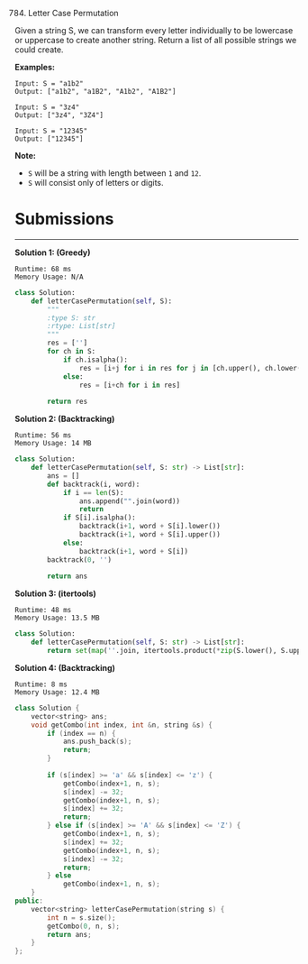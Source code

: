 784. Letter Case Permutation

Given a string S, we can transform every letter individually to be lowercase or uppercase to create another string.  Return a list of all possible strings we could create.

**Examples:**
```
Input: S = "a1b2"
Output: ["a1b2", "a1B2", "A1b2", "A1B2"]

Input: S = "3z4"
Output: ["3z4", "3Z4"]

Input: S = "12345"
Output: ["12345"]
```

**Note:**

* `S` will be a string with length between `1` and `12`.
* `S` will consist only of letters or digits.

# Submissions
---
**Solution 1: (Greedy)**
```
Runtime: 68 ms
Memory Usage: N/A
```
```python
class Solution:
    def letterCasePermutation(self, S):
        """
        :type S: str
        :rtype: List[str]
        """
        res = ['']
        for ch in S:
            if ch.isalpha():
                res = [i+j for i in res for j in [ch.upper(), ch.lower()]]
            else:
                res = [i+ch for i in res]
                
        return res
```

**Solution 2: (Backtracking)**
```
Runtime: 56 ms
Memory Usage: 14 MB
```
```python
class Solution:
    def letterCasePermutation(self, S: str) -> List[str]:
        ans = []
        def backtrack(i, word):
            if i == len(S):
                ans.append("".join(word))
                return
            if S[i].isalpha():
                backtrack(i+1, word + S[i].lower())
                backtrack(i+1, word + S[i].upper())
            else:
                backtrack(i+1, word + S[i])
        backtrack(0, '') 
        
        return ans
```

**Solution 3: (itertools)**
```
Runtime: 48 ms
Memory Usage: 13.5 MB
```
```python
class Solution:
    def letterCasePermutation(self, S: str) -> List[str]:
        return set(map(''.join, itertools.product(*zip(S.lower(), S.upper()))))
```

**Solution 4: (Backtracking)**
```
Runtime: 8 ms
Memory Usage: 12.4 MB
```
```c++
class Solution {
    vector<string> ans;
    void getCombo(int index, int &n, string &s) {
        if (index == n) {
            ans.push_back(s);
            return;
        }
        
        if (s[index] >= 'a' && s[index] <= 'z') {
            getCombo(index+1, n, s);
            s[index] -= 32;
            getCombo(index+1, n, s);
            s[index] += 32;
            return;
        } else if (s[index] >= 'A' && s[index] <= 'Z') {
            getCombo(index+1, n, s);
            s[index] += 32;
            getCombo(index+1, n, s);
            s[index] -= 32;
            return;
        } else
            getCombo(index+1, n, s);
    }
public:
    vector<string> letterCasePermutation(string s) {
        int n = s.size();
        getCombo(0, n, s);
        return ans;
    }
};
```
